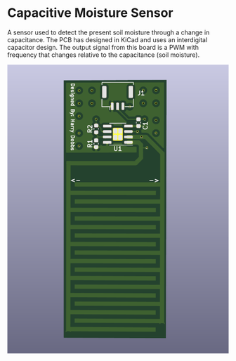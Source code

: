 # Capacitive Moisture Sensor
A sensor used to detect the present soil moisture through a change in capacitance. 
The PCB has designed in KiCad and uses an interdigital capacitor design.
The output signal from this board is a PWM with frequency that changes
relative to the capacitance (soil moisture). 

![scene](/images/front.png) 

